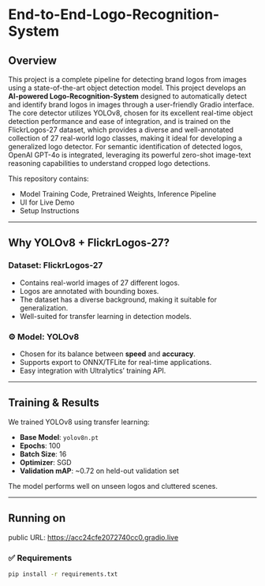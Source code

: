 # End-to-End-Logo-Recognition-System


## Overview

This project is a complete pipeline for detecting brand logos from images using a state-of-the-art object detection model. This project develops an **AI-powered Logo-Recognition-System** designed to automatically detect and identify brand logos in images through a user-friendly Gradio interface. The core detector utilizes YOLOv8, chosen for its excellent real-time object detection performance and ease of integration, and is trained on the FlickrLogos-27 dataset, which provides a diverse and well-annotated collection of 27 real-world logo classes, making it ideal for developing a generalized logo detector. For semantic identification of detected logos, OpenAI GPT-4o is integrated, leveraging its powerful zero-shot image-text reasoning capabilities to understand cropped logo detections.

This repository contains:
- Model Training Code, Pretrained Weights, Inference Pipeline
- UI for Live Demo
- Setup Instructions

---

## Why YOLOv8 + FlickrLogos-27?

### Dataset: FlickrLogos-27
- Contains real-world images of 27 different logos.
- Logos are annotated with bounding boxes.
- The dataset has a diverse background, making it suitable for generalization.
- Well-suited for transfer learning in detection models.

### ⚙️ Model: YOLOv8
- Chosen for its balance between **speed** and **accuracy**.
- Supports export to ONNX/TFLite for real-time applications.
- Easy integration with Ultralytics’ training API.

---

## Training & Results

We trained YOLOv8 using transfer learning:
- **Base Model**: `yolov8n.pt`
- **Epochs**: 100
- **Batch Size**: 16
- **Optimizer**: SGD
- **Validation mAP**: ~0.72 on held-out validation set

The model performs well on unseen logos and cluttered scenes.

---

##  Running on
 public URL: https://acc24cfe2072740cc0.gradio.live

### ✅ Requirements

```bash
pip install -r requirements.txt
